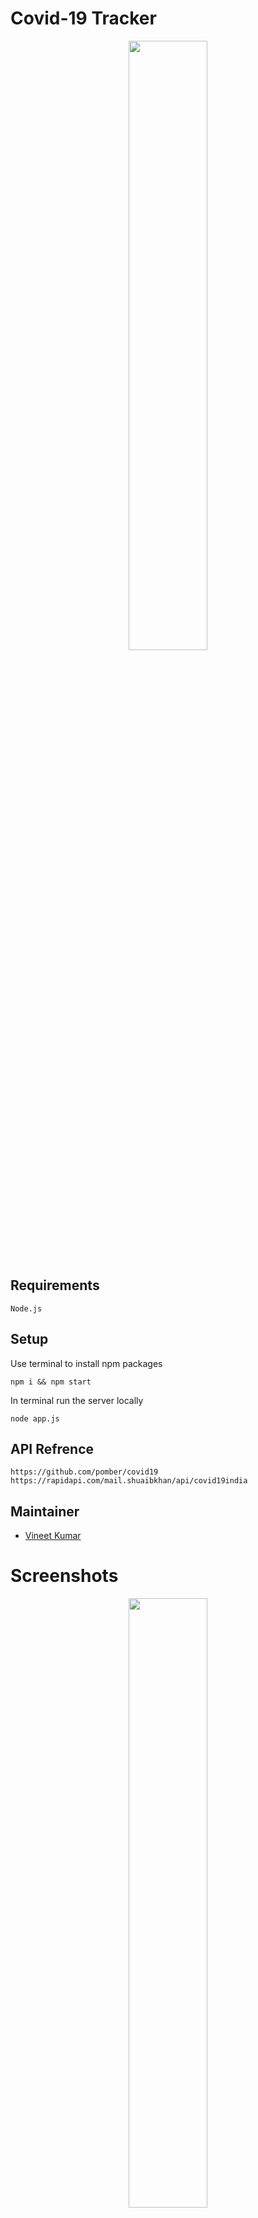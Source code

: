 # Covid-19 Tracker

<p align="center">
<img src="https://lh3.googleusercontent.com/C9TFXXAda07J4LKWmtCa8up-Nl_WpFTTDQ6EAGuz_QlZCDGpIlSIe0d3hft-gsUbfOpze69Z5p1_nzmXkB5u6bqNmS2z5AGLBM-P1jgvXPteMiz6HHmEh9MW5IAMyPVB5vpmkXhT=w2400" width="50%">
</p>

## Requirements
```
Node.js
```
## Setup
Use terminal to install npm packages 

```
npm i && npm start
```
In terminal run the server locally
```
node app.js
```
## API Refrence
```
https://github.com/pomber/covid19 
https://rapidapi.com/mail.shuaibkhan/api/covid19india
```
## Maintainer

- [Vineet Kumar](https://github.com/vineetk242000)

# Screenshots
<p align="center">
<img src ="https://lh3.googleusercontent.com/zHcf1IkYT1bomdQ0zXcNN2jEdp17TLLkbgWO7tYxthfXFOmFhnE0Yc8DetysWczz5_LV_zCfZajdq3fIZPfJvvP3_su-VBBfsd3rAtUbdb8_Lit_uVPzE3__whFPUDtHSTLXsyU-Qg=w2400" width="50%">
</p>

<p align="center">
<img src="https://lh3.googleusercontent.com/Wr4KZh7-p91zoeGUpWNsZIzakie0DzUXf1yPfrREtWWAsG6CLhyGp4TFo-66kgdPg--BuUY3eVzqvs3I1QxWXGe82C06Bma7VWfNMQiUKp-2yXY1pYG7pZAbWqC-sEDZu_A-JEzNUA=w2400" width="50%">
</p>

<p align="center">
<img src="https://lh3.googleusercontent.com/G7zs3mb2vYBZRQ_T2WU8aY6BJDLRPs3iz5RIqW72w2rp4Z2BbLLUu0Ib1KgmpjOQ1cbLtX-2lRH_fRSDoEq6OBXuFHDEbuz9PkwxBy_U_DDISgaNEMuXUWP41eRDUOZDczCKtWgSug=w2400" width="50%">
</p>




## Features
```
Get latest stats of Covid-19 all over the world
Indivisual table content for each indian states to track Covid-19 cases available
```
## Support
Reach out to me at one of the following places!
```
E-mail at vineetkumar242000@gmail.com
Twitter at @VineetK16372803
```

## Contribution

If you're new to contributing to Open Source on Github, [this guide](https://guides.github.com/activities/contributing-to-open-source/) can help you get started. Please check out the [contribution guide](CONTRIBUTING.md) for more details on how issues and pull requests work..
